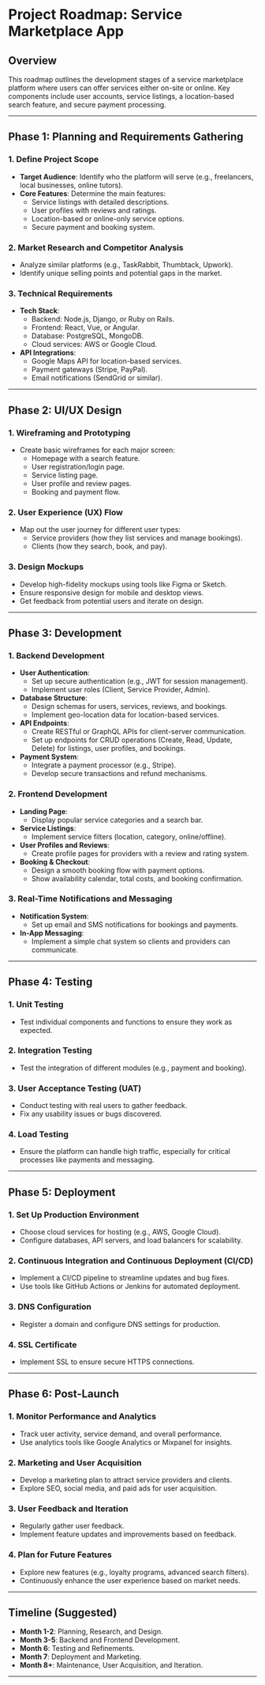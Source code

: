 # Project Roadmap: Service Marketplace App

## Overview
This roadmap outlines the development stages of a service marketplace platform where users can offer services either on-site or online. Key components include user accounts, service listings, a location-based search feature, and secure payment processing.

---

## Phase 1: Planning and Requirements Gathering

### 1. Define Project Scope
   - **Target Audience**: Identify who the platform will serve (e.g., freelancers, local businesses, online tutors).
   - **Core Features**: Determine the main features:
     - Service listings with detailed descriptions.
     - User profiles with reviews and ratings.
     - Location-based or online-only service options.
     - Secure payment and booking system.

### 2. Market Research and Competitor Analysis
   - Analyze similar platforms (e.g., TaskRabbit, Thumbtack, Upwork).
   - Identify unique selling points and potential gaps in the market.
   
### 3. Technical Requirements
   - **Tech Stack**:
     - Backend: Node.js, Django, or Ruby on Rails.
     - Frontend: React, Vue, or Angular.
     - Database: PostgreSQL, MongoDB.
     - Cloud services: AWS or Google Cloud.
   - **API Integrations**:
     - Google Maps API for location-based services.
     - Payment gateways (Stripe, PayPal).
     - Email notifications (SendGrid or similar).

---

## Phase 2: UI/UX Design

### 1. Wireframing and Prototyping
   - Create basic wireframes for each major screen:
     - Homepage with a search feature.
     - User registration/login page.
     - Service listing page.
     - User profile and review pages.
     - Booking and payment flow.

### 2. User Experience (UX) Flow
   - Map out the user journey for different user types:
     - Service providers (how they list services and manage bookings).
     - Clients (how they search, book, and pay).
   
### 3. Design Mockups
   - Develop high-fidelity mockups using tools like Figma or Sketch.
   - Ensure responsive design for mobile and desktop views.
   - Get feedback from potential users and iterate on design.

---

## Phase 3: Development

### 1. Backend Development
   - **User Authentication**:
     - Set up secure authentication (e.g., JWT for session management).
     - Implement user roles (Client, Service Provider, Admin).
   - **Database Structure**:
     - Design schemas for users, services, reviews, and bookings.
     - Implement geo-location data for location-based services.
   - **API Endpoints**:
     - Create RESTful or GraphQL APIs for client-server communication.
     - Set up endpoints for CRUD operations (Create, Read, Update, Delete) for listings, user profiles, and bookings.
   - **Payment System**:
     - Integrate a payment processor (e.g., Stripe).
     - Develop secure transactions and refund mechanisms.
   
### 2. Frontend Development
   - **Landing Page**:
     - Display popular service categories and a search bar.
   - **Service Listings**:
     - Implement service filters (location, category, online/offline).
   - **User Profiles and Reviews**:
     - Create profile pages for providers with a review and rating system.
   - **Booking & Checkout**:
     - Design a smooth booking flow with payment options.
     - Show availability calendar, total costs, and booking confirmation.

### 3. Real-Time Notifications and Messaging
   - **Notification System**:
     - Set up email and SMS notifications for bookings and payments.
   - **In-App Messaging**:
     - Implement a simple chat system so clients and providers can communicate.

---

## Phase 4: Testing

### 1. Unit Testing
   - Test individual components and functions to ensure they work as expected.

### 2. Integration Testing
   - Test the integration of different modules (e.g., payment and booking).

### 3. User Acceptance Testing (UAT)
   - Conduct testing with real users to gather feedback.
   - Fix any usability issues or bugs discovered.

### 4. Load Testing
   - Ensure the platform can handle high traffic, especially for critical processes like payments and messaging.

---

## Phase 5: Deployment

### 1. Set Up Production Environment
   - Choose cloud services for hosting (e.g., AWS, Google Cloud).
   - Configure databases, API servers, and load balancers for scalability.

### 2. Continuous Integration and Continuous Deployment (CI/CD)
   - Implement a CI/CD pipeline to streamline updates and bug fixes.
   - Use tools like GitHub Actions or Jenkins for automated deployment.

### 3. DNS Configuration
   - Register a domain and configure DNS settings for production.

### 4. SSL Certificate
   - Implement SSL to ensure secure HTTPS connections.

---

## Phase 6: Post-Launch

### 1. Monitor Performance and Analytics
   - Track user activity, service demand, and overall performance.
   - Use analytics tools like Google Analytics or Mixpanel for insights.

### 2. Marketing and User Acquisition
   - Develop a marketing plan to attract service providers and clients.
   - Explore SEO, social media, and paid ads for user acquisition.

### 3. User Feedback and Iteration
   - Regularly gather user feedback.
   - Implement feature updates and improvements based on feedback.

### 4. Plan for Future Features
   - Explore new features (e.g., loyalty programs, advanced search filters).
   - Continuously enhance the user experience based on market needs.

---

## Timeline (Suggested)

- **Month 1-2**: Planning, Research, and Design.
- **Month 3-5**: Backend and Frontend Development.
- **Month 6**: Testing and Refinements.
- **Month 7**: Deployment and Marketing.
- **Month 8+**: Maintenance, User Acquisition, and Iteration.
  
---

